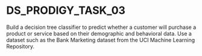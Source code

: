 # DS_PRODIGY_TASK_03
Build a decision tree classifier to predict whether a customer will purchase a product or service based on their demographic and behavioral data. Use a dataset such as the Bank Marketing dataset from the UCI Machine Learning Repository.
